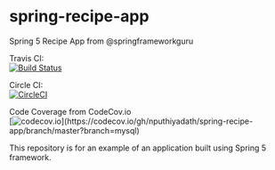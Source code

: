 # spring-recipe-app

Spring 5 Recipe App from @springframeworkguru

Travis CI: \
[![Build Status](https://travis-ci.org/nputhiyadath/spring-recipe-app.svg?branch=mysql)](https://travis-ci.org/nputhiyadath/spring-recipe-app)

Circle CI: \
[![CircleCI](https://circleci.com/gh/nputhiyadath/spring-recipe-app/tree/mysql.svg?style=svg)](https://circleci.com/gh/nputhiyadath/spring-recipe-app/tree/mysql)

Code Coverage from CodeCov.io \
[![codecov.io](https://codecov.io/gh/nputhiyadath/spring-recipe-app/branch/master/graphs/badge.svg?)](https://codecov.io/gh/nputhiyadath/spring-recipe-app/branch/master?branch=mysql)

This repository is for an example of an application built using Spring 5 framework.

